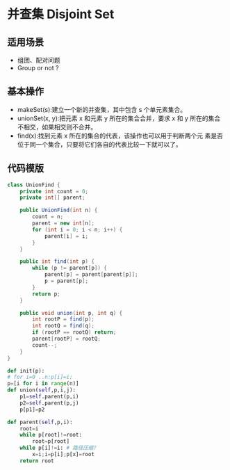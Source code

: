 #   并查集 Disjoint Set

## 适用场景

- 组团、配对问题
- Group or not ?


## 基本操作

- makeSet(s):建立一个新的并查集，其中包含 s 个单元素集合。
- unionSet(x, y):把元素 x 和元素 y 所在的集合合并，要求 x 和 y 所在的集合不相交，如果相交则不合并。
- find(x):找到元素 x 所在的集合的代表，该操作也可以用于判断两个元 素是否位于同一个集合，只要将它们各自的代表比较一下就可以了。

## 代码模版

```Java
class UnionFind {
    private int count = 0;
    private int[] parent;

    public UnionFind(int n) {
        count = n;
        parent = new int[n];
        for (int i = 0; i < n; i++) {
            parent[i] = i;
        }
    }

    public int find(int p) {
        while (p != parent[p]) {
            parent[p] = parent[parent[p]];
            p = parent[p];
        }
        return p;
    }

    public void union(int p, int q) {
        int rootP = find(p);
        int rootQ = find(q);
        if (rootP == rootQ) return;
        parent[rootP] = rootQ;
        count--;
    }
}
```

```python
def init(p):
# for i=0 ..n:p[i]=i;
p=[i for i in range(n)]
def union(self,p,i,j):
    p1=self.parent(p,i)
    p2=self.parent(p,j)
    p[p1]=p2

def parent(self,p,i):
    root=i
    while p[root]!=root:
        root=p[root]
    while p[i]!=i: # 路径压缩?
        x=i;i=p[i];p[x]=root
    return root
```